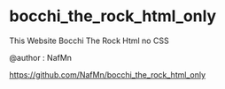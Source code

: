 # bocchi_the_rock_html_only
This Website Bocchi The Rock Html no CSS

@author : NafMn

https://github.com/NafMn/bocchi_the_rock_html_only
